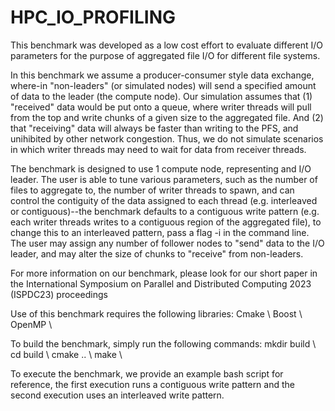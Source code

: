 # HPC_IO_PROFILING
This benchmark was developed as a low cost effort to evaluate different I/O parameters for the purpose of aggregated file I/O for different file systems.

In this benchmark we assume a producer-consumer style data exchange, where-in "non-leaders" (or simulated nodes) will send a specified amount of data to the leader (the compute node). Our simulation assumes that (1) "received" data would be put onto a queue, where writer threads will pull from the top and write chunks of a given size to the aggregated file. And (2) that "receiving" data will always be faster than writing to the PFS, and unihibited by other network congestion. Thus, we do not simulate scenarios in which writer threads may need to wait for data from receiver threads.

The benchmark is designed to use 1 compute node, representing and I/O leader. The user is able to tune various parameters, such as the number of files to aggregate to, the number of writer threads to spawn, and can control the contiguity of the data assigned to each thread (e.g. interleaved or contiguous)--the benchmark defaults to a contiguous write pattern (e.g. each writer threads writes to a contiguous region of the aggregated file), to change this to an interleaved pattern, pass a flag -i in the command line. The user may assign any number of follower nodes to "send" data to the I/O leader, and may alter the size of chunks to "receive" from non-leaders.

For more information on our benchmark, please look for our short paper in the International Symposium on Parallel and Distributed Computing 2023 (ISPDC23) proceedings

Use of this benchmark requires the following libraries:
Cmake \\
Boost \\
OpenMP \\

To build the benchmark, simply run the following commands:
mkdir build \\
cd build \\
cmake .. \\
make \\

To execute the benchmark, we provide an example bash script for reference, the first execution runs a contiguous write pattern and the second execution uses an interleaved write pattern. 
